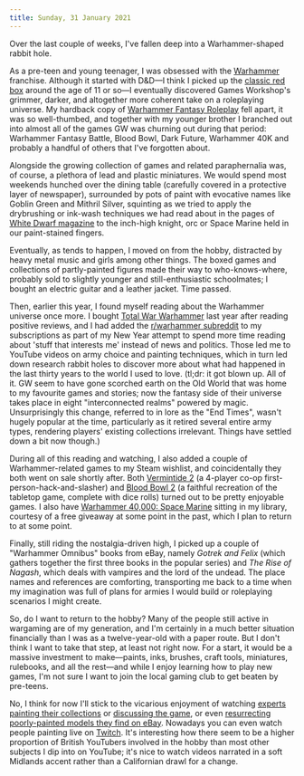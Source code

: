 ```yaml
---
title: Sunday, 31 January 2021
---
```

Over the last couple of weeks, I've fallen deep into a Warhammer-shaped rabbit hole.

As a pre-teen and young teenager, I was obsessed with the [Warhammer](https://en.wikipedia.org/wiki/Warhammer_Fantasy_(setting)) franchise. Although it started with D&D—I think I picked up the [classic red box](https://dnd4.fandom.com/wiki/Red_Box) around the age of 11 or so—I eventually discovered Games Workshop's grimmer, darker, and altogether more coherent take on a roleplaying universe. My hardback copy of [Warhammer Fantasy Roleplay](https://en.wikipedia.org/wiki/Warhammer_Fantasy_Roleplay) fell apart, it was so well-thumbed, and together with my younger brother I branched out into almost all of the games GW was churning out during that period: Warhammer Fantasy Battle, Blood Bowl, Dark Future, Warhammer 40K and probably a handful of others that I've forgotten about.

Alongside the growing collection of games and related paraphernalia was, of course, a plethora of lead and plastic miniatures. We would spend most weekends hunched over the dining table (carefully covered in a protective layer of newspaper), surrounded by pots of paint with evocative names like Goblin Green and Mithril Silver, squinting as we tried to apply the drybrushing or ink-wash techniques we had read about in the pages of [White Dwarf magazine](https://en.wikipedia.org/wiki/White_Dwarf_(magazine)) to the inch-high knight, orc or Space Marine held in our paint-stained fingers.

Eventually, as tends to happen, I moved on from the hobby, distracted by heavy metal music and girls among other things. The boxed games and collections of partly-painted figures made their way to who-knows-where, probably sold to slightly younger and still-enthusiastic schoolmates; I bought an electric guitar and a leather jacket. Time passed.

Then, earlier this year, I found myself reading about the Warhammer universe once more. I bought [Total War Warhammer](https://store.steampowered.com/app/364360/Total_War_WARHAMMER/) last year after reading positive reviews, and I had added the [r/warhammer subreddit](https://www.reddit.com/r/Warhammer/) to my subscriptions as part of my New Year attempt to spend more time reading about 'stuff that interests me' instead of news and politics. Those led me to YouTube videos on army choice and painting techniques, which in turn led down research rabbit holes to discover more about what had happened in the last thirty years to the world I used to love. (tl;dr: it got blown up. All of it. GW seem to have gone scorched earth on the Old World that was home to my favourite games and stories; now the fantasy side of their universe takes place in eight "interconnected realms" powered by magic. Unsurprisingly this change, referred to in lore as the "End Times", wasn't hugely popular at the time, particularly as it retired several entire army types, rendering players' existing collections irrelevant. Things have settled down a bit now though.)

During all of this reading and watching, I also added a couple of Warhammer-related games to my Steam wishlist, and coincidentally they both went on sale shortly after. Both [Vermintide 2](https://store.steampowered.com/app/552500/Warhammer_Vermintide_2/) (a 4-player co-op first-person-hack-and-slasher) and [Blood Bowl 2](https://store.steampowered.com/app/236690/Blood_Bowl_2/) (a faithful recreation of the tabletop game, complete with dice rolls) turned out to be pretty enjoyable games. I also have [Warhammer 40,000: Space Marine](https://store.steampowered.com/app/55150/Warhammer_40000_Space_Marine/) sitting in my library, courtesy of a free giveaway at some point in the past, which I plan to return to at some point.

Finally, still riding the nostalgia-driven high, I picked up a couple of "Warhammer Omnibus" books from eBay, namely _Gotrek and Felix_ (which gathers together the first three books in the popular series) and _The Rise of Nagash_, which deals with vampires and the lord of the undead. The place names and references are comforting, transporting me back to a time when my imagination was full of plans for armies I would build or roleplaying scenarios I might create.

So, do I want to return to the hobby? Many of the people still active in wargaming are of my generation, and I'm certainly in a much better situation financially than I was as a twelve-year-old with a paper route. But I don't think I want to take that step, at least not right now. For a start, it would be a massive investment to make—paints, inks, brushes, craft tools, miniatures, rulebooks, and all the rest—and while I enjoy learning how to play new games, I'm not sure I want to join the local gaming club to get beaten by pre-teens.

No, I think for now I'll stick to the vicarious enjoyment of watching [experts painting their collections](https://www.youtube.com/c/MidwinterMinis) or [discussing the game](https://www.youtube.com/c/HeyWoah), or even [resurrecting poorly-painted models they find on eBay](https://www.youtube.com/c/eBayMiniatureRescues). Nowadays you can even watch people painting live on [Twitch](https://www.twitch.tv/directory/game/Warhammer). It's interesting how there seem to be a higher proportion of British YouTubers involved in the hobby than most other subjects I dip into on YouTube; it's nice to watch videos narrated in a soft Midlands accent rather than a Californian drawl for a change.
